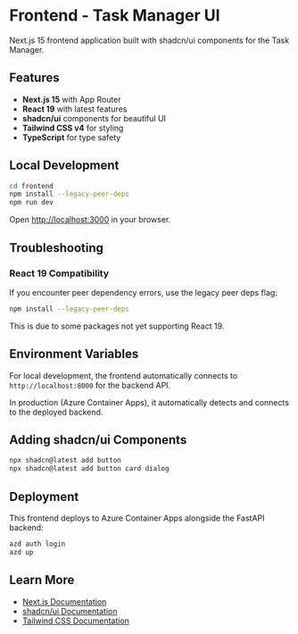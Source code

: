 # Frontend - Task Manager UI

Next.js 15 frontend application built with shadcn/ui components for the Task Manager.

## Features

- **Next.js 15** with App Router
- **React 19** with latest features
- **shadcn/ui** components for beautiful UI
- **Tailwind CSS v4** for styling
- **TypeScript** for type safety

## Local Development

```bash
cd frontend
npm install --legacy-peer-deps
npm run dev
```

Open [http://localhost:3000](http://localhost:3000) in your browser.

## Troubleshooting

### React 19 Compatibility

If you encounter peer dependency errors, use the legacy peer deps flag:

```bash
npm install --legacy-peer-deps
```

This is due to some packages not yet supporting React 19.

## Environment Variables

For local development, the frontend automatically connects to `http://localhost:8000` for the backend API.

In production (Azure Container Apps), it automatically detects and connects to the deployed backend.

## Adding shadcn/ui Components

```bash
npx shadcn@latest add button
npx shadcn@latest add button card dialog
```

## Deployment

This frontend deploys to Azure Container Apps alongside the FastAPI backend:

```bash
azd auth login
azd up
```

## Learn More

- [Next.js Documentation](https://nextjs.org/docs)
- [shadcn/ui Documentation](https://ui.shadcn.com)
- [Tailwind CSS Documentation](https://tailwindcss.com/docs)

